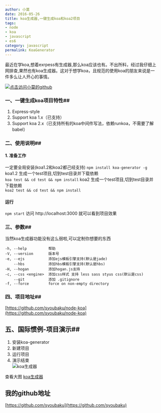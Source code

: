 ```yaml
---
author: 小莫
date: 2016-05-26
title: koa生成器,一键生成koa和koa2项目
tags:
- node
- koa
- javascript
- es6
category: javascript
permalink: KoaGenerator
---
```


最近在学koa,想着exrpess有生成器,那么koa应该也有。不出所料，经过我仔细上网排查,果然也有koa生成器。这对于想学koa，且规范的使用koa的朋友来说是一件多么让人开心的事情。
<!--more-->
[![点击访问小莫的github](http://xiaomo.info/static/images/koajs.png)](https://github.com/syoubaku)
### 一、一键生成koa项目特性##

1. Express-style
2. Support koa 1.x（已支持）
3. Support koa 2.x（已支持所有的koa中间件写法，依赖runkoa，不需要了解babel）

### 二、使用说明##

#### 1. 准备工作   
 一定要全局安装(koa1.2和koa2都己经支持)
`npm install koa-generator -g`  
koa1.2  生成一个test项目,切到test目录并下载依赖   
`koa test && cd test && npm install`
koa2    生成一个test项目,切到test目录并下载依赖   
`koa2 test && cd test && npm install`

#### 运行  
`npm start`
  访问 http://localhost:3000 就可以看到项目效果   


### 三、参数##
当然koa生成器功能没有这么弱啦,可以定制你想要的东西  


```
-h, --help          帮助
-V, --version       版本号
-e, --ejs           添加ejs模板引擎支持(默认是jade)
    --hbs           添加hbs模板引擎支持(默认是hbs)
-H, --hogan         添加hogan.js支持
-c, --css <engine>  添加css样式 支持 less sass styus css(默认是css)
    --git           添加 .gitignore
-f, --force         force on non-empty directory
```  
### 四、项目地址##

[https://github.com/syoubaku/node-koa](https://github.com/syoubaku/node-koa)

## 五、国际惯例-项目演示##

1. 安装koa-generator  
2. 新建项目   
3. 运行项目  
4. 演示结束   
![koa生成器](http://xiaomo.info/static/images/koa-generator.gif)

查看大图 [koa生成器](http://xiaomo.info/static/images/koa-generator.gif)


## 我的github地址
[https://github.com/syoubaku](https://github.com/syoubaku)
